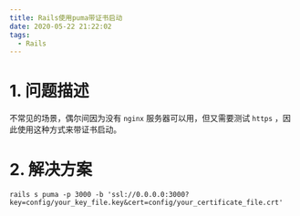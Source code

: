 ```yaml
---
title: Rails使用puma带证书启动
date: 2020-05-22 21:22:02
tags:
  - Rails
---
```

# 1. 问题描述
不常见的场景，偶尔间因为没有 `nginx` 服务器可以用，但又需要测试 `https` ，因此使用这种方式来带证书启动。

# 2. 解决方案
~~~ shell
rails s puma -p 3000 -b 'ssl://0.0.0.0:3000?key=config/your_key_file.key&cert=config/your_certificate_file.crt'
~~~